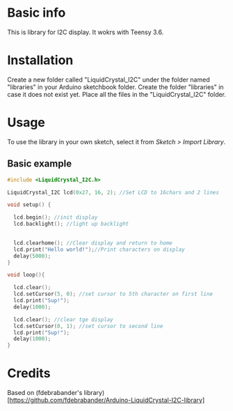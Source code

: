 # Basic info
This is library for I2C display. It wokrs with Teensy 3.6.

# Installation
Create a new folder called "LiquidCrystal_I2C" under the folder named "libraries" in your Arduino sketchbook folder.
Create the folder "libraries" in case it does not exist yet. Place all the files in the "LiquidCrystal_I2C" folder.

# Usage
To use the library in your own sketch, select it from *Sketch > Import Library*.

## Basic example

```c++
#include <LiquidCrystal_I2C.h>

LiquidCrystal_I2C lcd(0x27, 16, 2); //Set LCD to 16chars and 2 lines

void setup() {

  lcd.begin(); //init display 
  lcd.backlight(); //light up backlight

  
  lcd.clearhome(); //Clear display and return to home
  lcd.print("Hello world!");//Print characters on display
  delay(5000);
}

void loop(){

  lcd.clear();
  lcd.setCursor(5, 0); //set cursor to 5th character on first line
  lcd.print("Sup!");
  delay(1000);

  lcd.clear(); //clear tge display
  lcd.setCursor(0, 1); //set cursor to second line
  lcd.print("Sup!");
  delay(1000);
}

```

# Credits

Based on (fdebrabander's library)[https://github.com/fdebrabander/Arduino-LiquidCrystal-I2C-library]